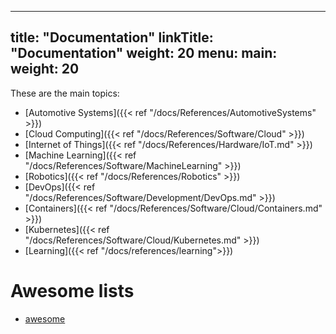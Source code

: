 
---
title: "Documentation"
linkTitle: "Documentation"
weight: 20
menu:
  main:
    weight: 20
---

These are the main topics:

* [Automotive Systems]({{< ref "/docs/References/AutomotiveSystems" >}})
* [Cloud Computing]({{< ref "/docs/References/Software/Cloud" >}})
* [Internet of Things]({{< ref "/docs/References/Hardware/IoT.md" >}})
* [Machine Learning]({{< ref "/docs/References/Software/MachineLearning" >}})
* [Robotics]({{< ref "/docs/References/Robotics" >}})
* [DevOps]({{< ref "/docs/References/Software/Development/DevOps.md" >}})
* [Containers]({{< ref "/docs/References/Software/Cloud/Containers.md" >}})
* [Kubernetes]({{< ref "/docs/References/Software/Cloud/Kubernetes.md" >}})
* [Learning]({{< ref "/docs/references/learning">}})

# Awesome lists

* [awesome](https://github.com/sindresorhus/awesome)
